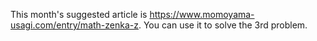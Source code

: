 This month's suggested article is https://www.momoyama-usagi.com/entry/math-zenka-z. You can use it to solve the 3rd problem.
